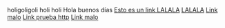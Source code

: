 holigoligoli holi holi
Hola buenos días
[Esto es un link ](https://github.com/Laboratoria/SCL013-md-links)
[LALALA](https://nodejs.org/)
[LALALA](https://developers.google.com/v8/)
[Link malo](https://gist.github.com/rxjjaviers/7360908)
[Link prueba http](http://gist.github.com/rxjjaviers/7360908)
[Link malo](https://gist.github.com/rddxjjaviers/7360908)
